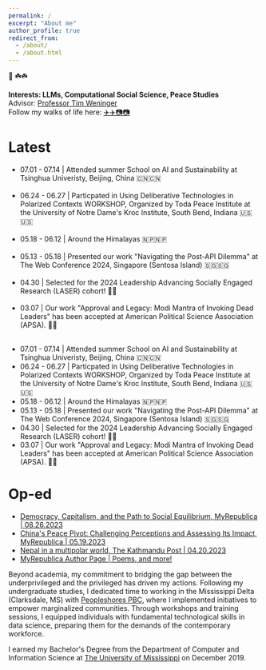 ```yaml
---
permalink: /
excerpt: "About me"
author_profile: true
redirect_from: 
  - /about/
  - /about.html
---
```


🙏 ☘️☘️

<b>Interests: LLMs, Computational Social Science, Peace Studies</b> <br>
Advisor: <a href= "https://engineering.nd.edu/faculty/tim-weninger/">Professor Tim Weninger</a> <br>
Follow my walks of life here: <a href= "https://www.instagram.com/amrit_poudel1/?hl=en"> ✈️✈️📷📷 </a>

Latest
======

<ul>
  <li>07.01 - 07.14 | Attended summer School on AI and Sustainability at Tsinghua Univeristy, Beijing, China 🇨🇳🇨🇳 </li> <br>
  <li>06.24 - 06.27 | Particpated in Using Deliberative Technologies in Polarized Contexts WORKSHOP, Organized by Toda Peace Institute at the University of Notre Dame's Kroc Institute, South Bend, Indiana 🇺🇸🇺🇸 </li><br>
  <li>05.18 - 06.12 | Around the Himalayas 🇳🇵🇳🇵</li><br>
  <li>05.13 - 05.18 | Presented our work "Navigating the Post-API Dilemma" at The Web Conference 2024, Singapore (Sentosa Island) 🇸🇬🇸🇬 </li><br>
  <li>04.30 | Selected for the 2024 Leadership Advancing Socially Engaged Research (LASER) cohort! 🎉🎉 </li> <br>
  <li>03.07 | Our work "Approval and Legacy: Modi Mantra of Invoking Dead Leaders" has been accepted at American Political Science Association (APSA). 🎉🎉</li> <br>

  
</ul>

*  07.01 - 07.14 | Attended summer School on AI and Sustainability at Tsinghua Univeristy, Beijing, China 🇨🇳🇨🇳 <br>
* 06.24 - 06.27 | Particpated in Using Deliberative Technologies in Polarized Contexts WORKSHOP, Organized by Toda Peace Institute at the University of Notre Dame's Kroc Institute, South Bend, Indiana 🇺🇸🇺🇸 <br>
* 05.18 - 06.12 | Around the Himalayas 🇳🇵🇳🇵<br>
* 05.13 - 05.18 | Presented our work "Navigating the Post-API Dilemma" at The Web Conference 2024, Singapore (Sentosa Island) 🇸🇬🇸🇬 <br>
* 04.30 | Selected for the 2024 Leadership Advancing Socially Engaged Research (LASER) cohort! 🎉🎉 <br>
* 03.07 | Our work "Approval and Legacy: Modi Mantra of Invoking Dead Leaders" has been accepted at American Political Science Association (APSA). 🎉🎉<br>


Op-ed
======

* <a href= "https://myrepublica.nagariknetwork.com/news/democracy-capitalism-and-the-path-to-social-equilibrium/">Democracy, Capitalism, and the Path to Social Equilibrium, MyRepublica | 08.26.2023</a>
* <a href= "https://myrepublica.nagariknetwork.com/news/china-s-peace-pivot-challenging-perceptions-and-assessing-its-impact/">China's Peace Pivot: Challenging Perceptions and Assessing Its Impact, MyRepublica | 05.19.2023</a>
* <a href= "https://kathmandupost.com/columns/2023/04/20/rise-of-multipolarity-and-nepal">Nepal in a multipolar world, The Kathmandu Post | 04.20.2023</a>
* <a href= "https://myrepublica.nagariknetwork.com/news/author/1950">MyRepublica Author Page | Poems, and more!</a>


Beyond academia, my commitment to bridging the gap between the underprivileged and the privileged has driven my actions. Following my undergraduate studies, I dedicated time to working in the Mississippi Delta (Clarksdale, MS) with <a href = "https://peopleshores.com">Peopleshores PBC</a>, where I implemented initiatives to empower marginalized communities. Through workshops and training sessions, I equipped individuals with fundamental technological skills in data science, preparing them for the demands of the contemporary workforce.

I earned my Bachelor's Degree from the Department of Computer and Information Science at <a href="https://www.olemiss.edu/"> The University of Mississippi</a> on December 2019.




